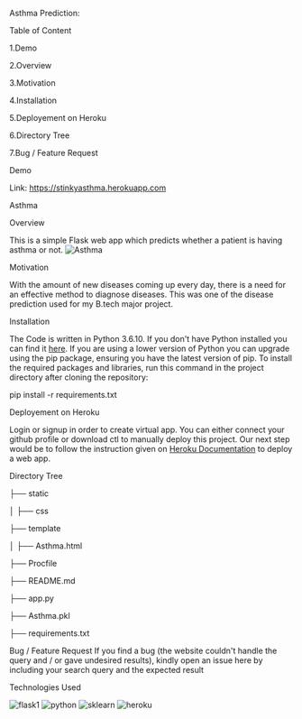 Asthma Prediction:

Table of Content

  1.Demo  
  
  2.Overview   
 
  3.Motivation  
  
  4.Installation 
  
  5.Deployement on Heroku
 
  6.Directory Tree
 
  7.Bug / Feature Request
  

Demo

Link: https://stinkyasthma.herokuapp.com

Asthma

Overview

This is a simple Flask web app which predicts whether a patient is having asthma or not. 
![Asthma](https://user-images.githubusercontent.com/36689965/117608200-37c9d500-b17b-11eb-886e-41ffd0b6141b.JPG)

Motivation

With the amount of new diseases coming up every day, there is a need for an effective method to diagnose diseases. This was one of the disease prediction used for my B.tech major project.

Installation

The Code is written in Python 3.6.10. If you don't have Python installed you can find it [here](https://www.python.org). If you are using a lower version of Python you can upgrade using the pip package, ensuring you have the latest version of pip. To install the required packages and libraries, run this command in the project directory after cloning the repository:

pip install -r requirements.txt

Deployement on Heroku

Login or signup in order to create virtual app. You can either connect your github profile or download ctl to manually deploy this project. Our next step would be to follow the instruction given on [Heroku Documentation](https://devcenter.heroku.com/articles/getting-started-with-python) to deploy a web app.

Directory Tree

├── static

│ ├── css

├── template

│ ├── Asthma.html

├── Procfile

├── README.md

├── app.py

├── Asthma.pkl

├── requirements.txt

Bug / Feature Request If you find a bug (the website couldn't handle the query and / or gave undesired results), kindly open an issue here by including your search query and the expected result

Technologies Used

![flask1](https://user-images.githubusercontent.com/36689965/117607201-17991680-b179-11eb-9f93-ae1b813809f6.jpg)
![python](https://user-images.githubusercontent.com/36689965/117607228-297ab980-b179-11eb-9fd4-2f05d44d7e3a.jpg)
![sklearn](https://user-images.githubusercontent.com/36689965/117607239-2da6d700-b179-11eb-819b-812dfa8defe4.png)
![heroku](https://user-images.githubusercontent.com/36689965/117607250-339cb800-b179-11eb-9f11-f2e11772313e.png)
